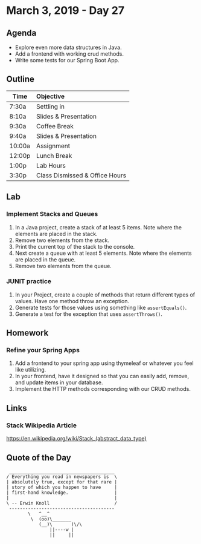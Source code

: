# March 3, 2019 - Day 27


## Agenda

- Explore even more data structures in Java.
- Add a frontend with working crud methods.
- Write some tests for our Spring Boot App. 

## Outline

| Time   | Objective                        |
| -------|:---------------------------------|
| 7:30a  | Settling in                      |
| 8:10a  | Slides & Presentation            |
| 9:30a  | Coffee Break                     |
| 9:40a  | Slides & Presentation            |
| 10:00a | Assignment                       |
| 12:00p | Lunch Break                      |
| 1:00p  | Lab Hours                        |
| 3:30p  | Class Dismissed & Office Hours   |

## Lab

### Implement Stacks and Queues

1. In a Java project, create a stack of at least 5 items. Note where the elements are placed in the stack. 
2. Remove two elements from the stack. 
3. Print the current top of the stack to the console. 
4. Next create a queue with at least 5 elements. Note where the elements are placed in the queue.
5. Remove two elements from the queue. 


### JUNIT practice

1. In your Project, create a couple of methods that return different types of values. Have one method throw an exception. 
2. Generate tests for those values using something like `assertEquals()`. 
3. Generate a test for the exception that uses `assertThrows()`.

## Homework

### Refine your Spring Apps

1. Add a frontend to your spring app using thymeleaf or whatever you feel like utilizing. 
2. In your frontend, have it designed so that you can easily add, remove, and update items in your database. 
3. Implement the HTTP methods corresponding with our CRUD methods. 

## Links

### Stack Wikipedia Article

https://en.wikipedia.org/wiki/Stack_(abstract_data_type)


## Quote of the Day 
```
 _______________________________________
/ Everything you read in newspapers is  \
| absolutely true, except for that rare |
| story of which you happen to have     |
| first-hand knowledge.                 |
|                                       |
\ -- Erwin Knoll                        /
 ---------------------------------------
        \   ^__^
         \  (oo)\_______
            (__)\       )\/\
                ||----w |
                ||     ||

```